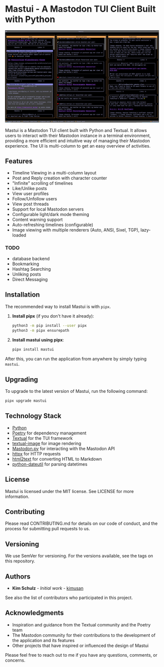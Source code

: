 # Mastui - A Mastodon TUI Client Built with Python

![A screenshot](https://raw.githubusercontent.com/kimusan/mastui/main/mastui.png)

Mastui is a Mastodon TUI client built with Python and Textual. It allows users to interact with their Mastodon instance in a terminal environment, providing a more efficient and intuitive way of managing their Mastodon experience. The UI is multi-column to get an easy overview of activities.

## Features

* Timeline Viewing in a multi-column layout
* Post and Reply creation with character counter
* "Infinite" scrolling of timelines
* Like/Unlike posts
* View user profiles
* Follow/Unfollow users
* View post threads
* Support for local Mastodon servers
* Configurable light/dark mode theming
* Content warning support
* Auto-refreshing timelines (configurable)
* Image viewing with multiple renderers (Auto, ANSI, Sixel, TGP), lazy-loaded

### TODO

* database backend
* Bookmarking
* Hashtag Searching
* Unliking posts
* Direct Messaging

## Installation

The recommended way to install Mastui is with `pipx`.

1.  **Install pipx** (if you don't have it already):
    ```bash
    python3 -m pip install --user pipx
    python3 -m pipx ensurepath
    ```

2.  **Install mastui using pipx**:
    ```bash
    pipx install mastui
    ```

After this, you can run the application from anywhere by simply typing `mastui`.

## Upgrading

To upgrade to the latest version of Mastui, run the following command:

```bash
pipx upgrade mastui
```

## Technology Stack

* [Python](https://www.python.org/)
* [Poetry](https://python-poetry.org/) for dependency management
* [Textual](https://textual.textualize.io/) for the TUI framework
* [textual-image](https://pypi.org/project/textual-image/) for image rendering
* [Mastodon.py](https://mastodonpy.readthedocs.io/) for interacting with the Mastodon API
* [httpx](https://www.python-httpx.org/) for HTTP requests
* [html2text](https://github.com/Alir3z4/html2text) for converting HTML to Markdown
* [python-dateutil](https://dateutil.readthedocs.io/) for parsing datetimes

## License

Mastui is licensed under the MIT license. See LICENSE for more information.

## Contributing

Please read CONTRIBUTING.md for details on our code of conduct, and the process for submitting pull requests to us.

## Versioning

We use SemVer for versioning. For the versions available, see the tags on this repository.

## Authors

* **Kim Schulz** - *Initial work* - [kimusan](https://github.com/kimusan)

See also the list of contributors who participated in this project.

## Acknowledgments

* Inspiration and guidance from the Textual community and the Poetry team
* The Mastodon community for their contributions to the development of the application and its features
* Other projects that have inspired or influenced the design of Mastui

Please feel free to reach out to me if you have any questions, comments, or concerns.
